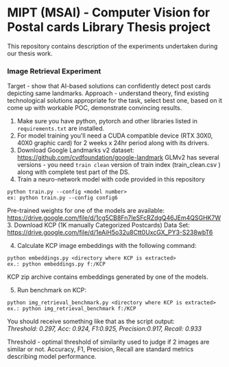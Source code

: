 # MIPT (MSAI) - Computer Vision for Postal cards Library Thesis project

This repository contains description of the experiments undertaken during our thesis work.

### Image Retrieval Experiment
Target - show that AI-based solutions can confidently detect post cards depicting same landmarks. 
Approach - understand theory, find existing technological solutions appropriate for the task, select best one, based on it come up with workable POC, demonstrate convincing results.  

1. Make sure you have python, pytorch and other libraries listed in ```requirements.txt``` are installed.
2. For model training you'll need a CUDA compatible device (RTX 30X0, 40X0 graphic card) for 2 weeks x 24hr period along with its drivers.
3. Download Google Landmarks v2 dataset: https://github.com/cvdfoundation/google-landmark
GLMv2 has several versions - you need ```train clean``` version of train index (train_clean.csv ) along with complete test part of the DS. 
4. Train a neuro-network model with code provided in this repository
```
python train.py --config <model number>
ex: python train.py --config config6
```
Pre-trained weights for one of the models are available: https://drive.google.com/file/d/1cg5CB8Fn7leSFcRZdgQ46JEm4QSGHK7W 
3. Download KCP (1K manually Categorized Postcards) Data Set:
https://drive.google.com/file/d/1eAiH5o32u8Ctt0UxcGX_PY3-S238wbT6

4. Calculate KCP image embeddings with the following command: 
```
python embeddings.py <directory where KCP is extracted>
ex.: python embeddings.py f:/KCP
```
KCP zip archive contains embeddings generated by one of the models.

5. Run benchmark on KCP:
```
python img_retrieval_benchmark.py <directory where KCP is extracted>
ex.: python img_retrieval_benchmark f:/KCP
```
You should receive something like that as the script output: <br>
*Threshold: 0.297, Acc: 0.924, F1:0.925, Precision:0.917, Recall: 0.933*

Threshold - optimal threshold of similarity used to judge if 2 images are similar or not.
Accuracy, F1, Precision, Recall are standard metrics describing model performance.
